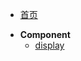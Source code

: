 * [首页](README.md)
<!-- * [开发指南](dev-guide.md) -->
* **Component**
  * [display](styles/_display.md)
